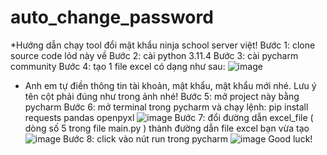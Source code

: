 ﻿# auto_change_password
*Hướng dẫn chạy tool đổi mật khẩu ninja school server việt!
Bước 1: clone source code lỏd này về
Bước 2: cài python 3.11.4
Bước 3: cài pycharm community 
Bước 4: tạo 1 file excel có dạng như sau:
![image](https://github.com/phuongnam201/auto_change_password/assets/99521352/39bfe052-88c7-43cc-8800-49ec2c49d006) 
  + Anh em tự điền thông tin tài khoản, mật khẩu, mật khẩu mới nhé. Lưu ý tên cột phải đúng như trong ảnh nhé!
Bước 5: mở project này bằng pycharm
Bước 6: mở terminal trong pycharm và chạy lệnh: pip install requests pandas openpyxl
![image](https://github.com/phuongnam201/auto_change_password/assets/99521352/fcb4e3b3-314e-4dc4-8b58-d11cb8adf3d7)
Bước 7: đổi đường dẫn excel_file ( dòng số 5 trong file main.py ) thành đường dẫn file excel bạn vừa tạo
![image](https://github.com/phuongnam201/auto_change_password/assets/99521352/4fe8c673-e2f2-41e0-bb49-4acf1506647f)
Bước 8: click vào nút run trong pycharm
![image](https://github.com/phuongnam201/auto_change_password/assets/99521352/db8ea33e-b3cc-4e1c-896d-40e236445e41)
Good luck!
